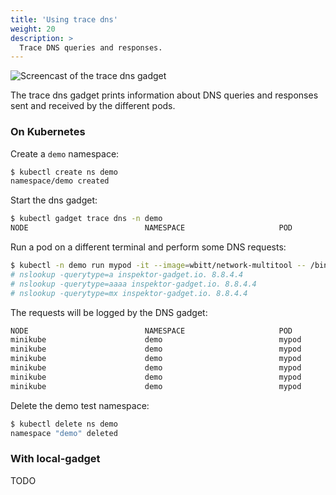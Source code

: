 ```yaml
---
title: 'Using trace dns'
weight: 20
description: >
  Trace DNS queries and responses.
---
```


![Screencast of the trace dns gadget](dns.gif)

The trace dns gadget prints information about DNS queries and responses sent
and received by the different pods.

### On Kubernetes

Create a `demo` namespace:

```bash
$ kubectl create ns demo
namespace/demo created
```

Start the dns gadget:

```bash
$ kubectl gadget trace dns -n demo
NODE                          NAMESPACE                     POD                           QR NAMESERVER      TYPE      QTYPE      NAME
```

Run a pod on a different terminal and perform some DNS requests:

```bash
$ kubectl -n demo run mypod -it --image=wbitt/network-multitool -- /bin/sh
# nslookup -querytype=a inspektor-gadget.io. 8.8.4.4
# nslookup -querytype=aaaa inspektor-gadget.io. 8.8.4.4
# nslookup -querytype=mx inspektor-gadget.io. 8.8.4.4
```

The requests will be logged by the DNS gadget:

```bash
NODE                          NAMESPACE                     POD                           QR NAMESERVER      TYPE      QTYPE      NAME
minikube                      demo                          mypod                         Q  8.8.4.4         OUTGOING  A          inspektor-gadget.io.
minikube                      demo                          mypod                         R  8.8.4.4         HOST      A          inspektor-gadget.io.
minikube                      demo                          mypod                         Q  8.8.4.4         OUTGOING  AAAA       inspektor-gadget.io.
minikube                      demo                          mypod                         R  8.8.4.4         HOST      AAAA       inspektor-gadget.io.
minikube                      demo                          mypod                         Q  8.8.4.4         OUTGOING  MX         inspektor-gadget.io.
minikube                      demo                          mypod                         R  8.8.4.4         HOST      MX         inspektor-gadget.io.
```

Delete the demo test namespace:

```bash
$ kubectl delete ns demo
namespace "demo" deleted
```

### With local-gadget

TODO
